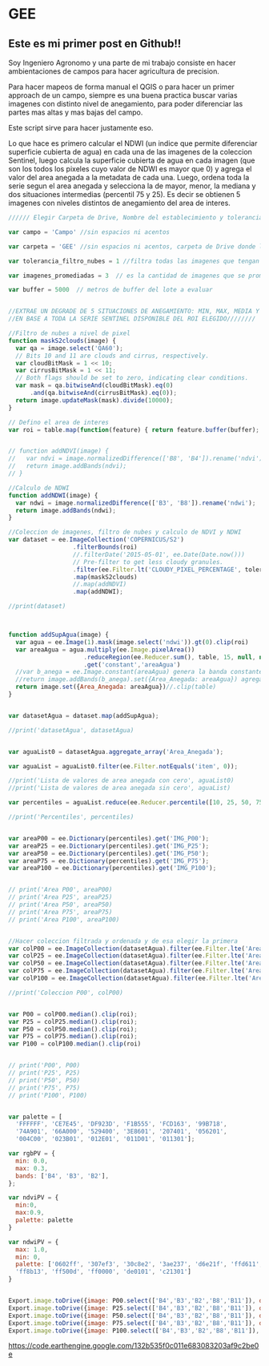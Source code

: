 # GEE
## Este es mi primer post en Github!!

Soy Ingeniero Agronomo y una parte de mi trabajo consiste en hacer ambientaciones de campos para hacer agricultura de precision.

Para hacer mapeos de forma manual el QGIS o para hacer un primer approach de un campo, siempre es una buena practica buscar varias imagenes con distinto nivel de anegamiento, para poder diferenciar las partes mas altas y mas bajas del campo.

Este script sirve para hacer justamente eso. 

Lo que hace es primero calcular el NDWI (un indice que permite diferenciar superficie cubierta de agua) en cada una de las imagenes de la coleccion Sentinel, luego calcula la superficie cubierta de agua en cada imagen (que son los todos los pixeles cuyo valor de NDWI es mayor que 0) y agrega el valor del area anegada a la metadata de cada una. Luego, ordena toda la serie segun el area anegada y selecciona la de mayor, menor, la mediana y dos situaciones intermedias (percentil 75 y 25). Es decir se obtienen 5 imagenes con niveles distintos de anegamiento del area de interes.


```javascript
////// Elegir Carpeta de Drive, Nombre del establecimiento y tolerancia del filtro de nubes

var campo = 'Campo' //sin espacios ni acentos

var carpeta = 'GEE' //sin espacios ni acentos, carpeta de Drive donde lo quiero guardar

var tolerancia_filtro_nubes = 1 //filtra todas las imagenes que tengan por encima de este porcentaje de nubosidad

var imagenes_promediadas = 3  // es la cantidad de imagenes que se promedian

var buffer = 5000  // metros de buffer del lote a evaluar


//EXTRAE UN DEGRADE DE 5 SITUACIONES DE ANEGAMIENTO: MIN, MAX, MEDIA Y DOS SITUACIONES INTERMEDIAS 
//EN BASE A TODA LA SERIE SENTINEL DISPONIBLE DEL ROI ELEGIDO////////

//Filtro de nubes a nivel de pixel
function maskS2clouds(image) {
  var qa = image.select('QA60');
  // Bits 10 and 11 are clouds and cirrus, respectively.
  var cloudBitMask = 1 << 10;
  var cirrusBitMask = 1 << 11;
  // Both flags should be set to zero, indicating clear conditions.
  var mask = qa.bitwiseAnd(cloudBitMask).eq(0)
      .and(qa.bitwiseAnd(cirrusBitMask).eq(0));
  return image.updateMask(mask).divide(10000);
}

// Defino el area de interes
var roi = table.map(function(feature) { return feature.buffer(buffer); })


// function addNDVI(image) {
//   var ndvi = image.normalizedDifference(['B8', 'B4']).rename('ndvi');
//   return image.addBands(ndvi);
// }

//Calculo de NDWI
function addNDWI(image) {
  var ndwi = image.normalizedDifference(['B3', 'B8']).rename('ndwi');
  return image.addBands(ndwi);
}

//Coleccion de imagenes, filtro de nubes y calculo de NDVI y NDWI
var dataset = ee.ImageCollection('COPERNICUS/S2')
                  .filterBounds(roi)
                  //.filterDate('2015-05-01', ee.Date(Date.now()))
                  // Pre-filter to get less cloudy granules.
                  .filter(ee.Filter.lt('CLOUDY_PIXEL_PERCENTAGE', tolerancia_filtro_nubes))
                  .map(maskS2clouds)
                  //.map(addNDVI)
                  .map(addNDWI);

//print(dataset)



function addSupAgua(image) {
  var agua = ee.Image(1).mask(image.select('ndwi')).gt(0).clip(roi)
  var areaAgua = agua.multiply(ee.Image.pixelArea())
                     .reduceRegion(ee.Reducer.sum(), table, 15, null, null, false, 1e13)
                     .get('constant','areaAgua')
  //var b_anega = ee.Image.constant(areaAgua) genera la banda constante con el area anegada
  //return image.addBands(b_anega).set({Area_Anegada: areaAgua}) agregaba una banda con el valor de area anegada, no lo use
  return image.set({Area_Anegada: areaAgua})//.clip(table)
}


var datasetAgua = dataset.map(addSupAgua);

//print('datasetAgua', datasetAgua)


var aguaList0 = datasetAgua.aggregate_array('Area_Anegada');

var aguaList = aguaList0.filter(ee.Filter.notEquals('item', 0));

//print('Lista de valores de area anegada con cero', aguaList0)
//print('Lista de valores de area anegada sin cero', aguaList)

var percentiles = aguaList.reduce(ee.Reducer.percentile([10, 25, 50, 75, 100],['IMG_P00','IMG_P25','IMG_P50','IMG_P75','IMG_P100']));

//print('Percentiles', percentiles)


var areaP00 = ee.Dictionary(percentiles).get('IMG_P00');
var areaP25 = ee.Dictionary(percentiles).get('IMG_P25');
var areaP50 = ee.Dictionary(percentiles).get('IMG_P50');
var areaP75 = ee.Dictionary(percentiles).get('IMG_P75');
var areaP100 = ee.Dictionary(percentiles).get('IMG_P100');


// print('Area P00', areaP00)
// print('Area P25', areaP25)
// print('Area P50', areaP50)
// print('Area P75', areaP75)
// print('Area P100', areaP100)


//Hacer coleccion filtrada y ordenada y de esa elegir la primera
var colP00 = ee.ImageCollection(datasetAgua).filter(ee.Filter.lte('Area_Anegada', areaP00)).limit({max: imagenes_promediadas, property: 'Area_Anegada', ascending: false});
var colP25 = ee.ImageCollection(datasetAgua).filter(ee.Filter.lte('Area_Anegada', areaP25)).limit({max: imagenes_promediadas, property: 'Area_Anegada', ascending: false});
var colP50 = ee.ImageCollection(datasetAgua).filter(ee.Filter.lte('Area_Anegada', areaP50)).limit({max: imagenes_promediadas, property: 'Area_Anegada', ascending: false});
var colP75 = ee.ImageCollection(datasetAgua).filter(ee.Filter.lte('Area_Anegada', areaP75)).limit({max: imagenes_promediadas, property: 'Area_Anegada', ascending: false});
var colP100 = ee.ImageCollection(datasetAgua).filter(ee.Filter.lte('Area_Anegada', areaP100)).limit({max: imagenes_promediadas, property: 'Area_Anegada', ascending: false});

//print('Coleccion P00', colP00)


var P00 = colP00.median().clip(roi);
var P25 = colP25.median().clip(roi);
var P50 = colP50.median().clip(roi);
var P75 = colP75.median().clip(roi);
var P100 = colP100.median().clip(roi)


// print('P00', P00)
// print('P25', P25)
// print('P50', P50)
// print('P75', P75)
// print('P100', P100)


var palette = [
  'FFFFFF', 'CE7E45', 'DF923D', 'F1B555', 'FCD163', '99B718',
  '74A901', '66A000', '529400', '3E8601', '207401', '056201',
  '004C00', '023B01', '012E01', '011D01', '011301'];

var rgbPV = {
  min: 0.0,
  max: 0.3,
  bands: ['B4', 'B3', 'B2'],
};

var ndviPV = {
  min:0, 
  max:0.9, 
  palette: palette
}

var ndwiPV = {
  max: 1.0, 
  min: 0, 
  palette: ['0602ff', '307ef3', '30c8e2', '3ae237', 'd6e21f', 'ffd611',
  'ff8b13', 'ff500d', 'ff0000', 'de0101', 'c21301']
}


Export.image.toDrive({image: P00.select(['B4','B3','B2','B8','B11']), description: campo+'_Anegamiento_P00', folder: carpeta, region: table, scale: 10, maxPixels: 1e12})
Export.image.toDrive({image: P25.select(['B4','B3','B2','B8','B11']), description: campo+'_Anegamiento_P25', folder: carpeta, region: table, scale: 10, maxPixels: 1e12})
Export.image.toDrive({image: P50.select(['B4','B3','B2','B8','B11']), description: campo+'_Anegamiento_P50', folder: carpeta, region: table, scale: 10, maxPixels: 1e12})
Export.image.toDrive({image: P75.select(['B4','B3','B2','B8','B11']), description: campo+'_Anegamiento_P75', folder: carpeta, region: table, scale: 10, maxPixels: 1e12})
Export.image.toDrive({image: P100.select(['B4','B3','B2','B8','B11']), description: campo+'_Anegamiento_P100', folder: carpeta, region: table, scale: 10, maxPixels: 1e12})
```


https://code.earthengine.google.com/132b535f0c011e683083203af9c2be0e
